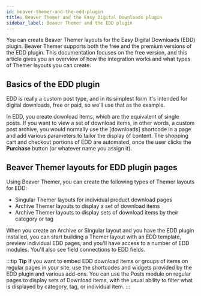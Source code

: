 ```yaml
---
id: beaver-themer-and-the-edd-plugin
title: Beaver Themer and the Easy Digital Downloads plugin
sidebar_label: Beaver Themer and the EDD plugin
---
```


You can create Beaver Themer layouts for the Easy Digital Downloads (EDD) plugin. Beaver Themer supports both the free and the premium versions of the EDD plugin. This documentation focuses on the free version, and this article gives you an overview of how the integration works and what types of Themer layouts you can create.

## Basics of the EDD plugin

EDD is really a custom post type, and in its simplest form it's intended for digital downloads, free or paid, so we'll use that as the example.

In EDD, you create download items, which are the equivalent of single posts. If you want to view a set of download items, in other words, a custom post archive, you would normally use the [downloads] shortcode in a page and add various parameters to tailor the display of content. The shopping cart and checkout portions of EDD are automated, once the user clicks the **Purchase** button (or whatever name you assign it).

## Beaver Themer layouts for EDD plugin pages

Using Beaver Themer, you can create the following types of Themer layouts for EDD:

  * Singular Themer layouts for individual product download pages
  * Archive Themer layouts to display a set of download items
  * Archive Themer layouts to display sets of download items by their category or tag

When you create an Archive or Singular layout and you have the EDD plugin installed, you can start building a Themer layout with an EDD template, preview individual EDD pages, and you'll have access to a number of EDD modules. You'll also see field connections to EDD fields.

:::tip **Tip**
If you want to embed EDD download items or groups of items on regular pages in your site, use the shortcodes and widgets provided by the EDD plugin and various add-ons. You can use the Posts module on regular pages to display sets of Download items, with the usual ability to filter what is displayed by category, tag, or individual item.
:::
